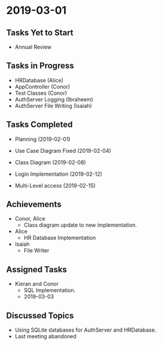 # 2019-03-01

## Tasks Yet to Start

* Annual Review

## Tasks in Progress

* HRDatabase (Alice)
* AppController (Conor)
* Test Classes (Conor)
* AuthServer Logging (Ibraheem)
* AuthServer File Writing (Isaiah)

## Tasks Completed

* Planning (2019-02-01)
* Use Case Diagram Fixed (2019-02-04)
* Class Diagram (2019-02-08)


* Login Implementation (2019-02-12)
* Multi-Level access (2019-02-15)

## Achievements

* Conor, Alice
    * Class diagram update to new implementation.
* Alice
    * HR Database Implementation
* Isaiah
    * File Writer
    
## Assigned Tasks

* Kieran and Conor
    * SQL Implementation.
    * 2019-03-03

## Discussed Topics
* Using SQLite databases for AuthServer and HRDatabase. 
* Last meeting abandoned 
